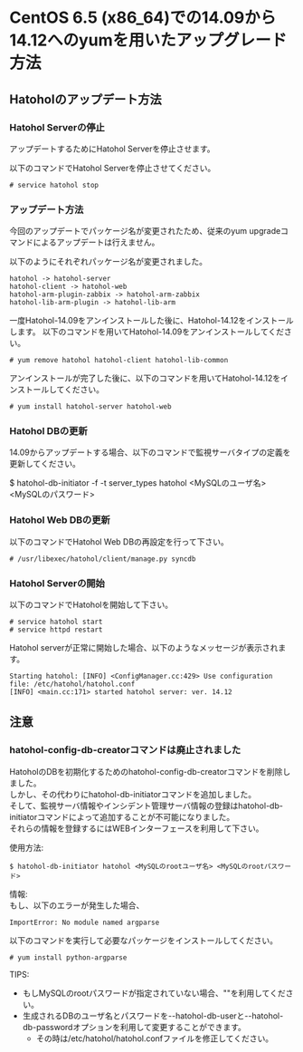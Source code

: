 CentOS 6.5 (x86_64)での14.09から14.12へのyumを用いたアップグレード方法
=====================================================================

Hatoholのアップデート方法
-------------------------------
### Hatohol Serverの停止
アップデートするためにHatohol Serverを停止させます。

以下のコマンドでHatohol Serverを停止させてください。

    # service hatohol stop

### アップデート方法
今回のアップデートでパッケージ名が変更されたため、従来のyum upgradeコマンドによるアップデートは行えません。

以下のようにそれぞれパッケージ名が変更されました。

    hatohol -> hatohol-server
    hatohol-client -> hatohol-web
    hatohol-arm-plugin-zabbix -> hatohol-arm-zabbix
    hatohol-lib-arm-plugin -> hatohol-lib-arm

一度Hatohol-14.09をアンインストールした後に、Hatohol-14.12をインストールします。
以下のコマンドを用いてHatohol-14.09をアンインストールしてください。

    # yum remove hatohol hatohol-client hatohol-lib-common

アンインストールが完了した後に、以下のコマンドを用いてHatohol-14.12をインストールしてください。

    # yum install hatohol-server hatohol-web

### Hatohol DBの更新
14.09からアップデートする場合、以下のコマンドで監視サーバタイプの定義を更新してください。

   $ hatohol-db-initiator -f -t server_types hatohol <MySQLのユーザ名> <MySQLのパスワード>

### Hatohol Web DBの更新
以下のコマンドでHatohol Web DBの再設定を行って下さい。

    # /usr/libexec/hatohol/client/manage.py syncdb

### Hatohol Serverの開始
以下のコマンドでHatoholを開始して下さい。

    # service hatohol start
    # service httpd restart

Hatohol serverが正常に開始した場合、以下のようなメッセージが表示されます。

    Starting hatohol: [INFO] <ConfigManager.cc:429> Use configuration file: /etc/hatohol/hatohol.conf
    [INFO] <main.cc:171> started hatohol server: ver. 14.12

注意
---
### hatohol-config-db-creatorコマンドは廃止されました
HatoholのDBを初期化するためのhatohol-config-db-creatorコマンドを削除しました。  
しかし、その代わりにhatohol-db-initiatorコマンドを追加しました。  
そして、監視サーバ情報やインシデント管理サーバ情報の登録はhatohol-db-initiatorコマンドによって追加することが不可能になりました。  
それらの情報を登録するにはWEBインターフェースを利用して下さい。

使用方法:

    $ hatohol-db-initiator hatohol <MySQLのrootユーザ名> <MySQLのrootパスワード>

情報:  
もし、以下のエラーが発生した場合、

    ImportError: No module named argparse

以下のコマンドを実行して必要なパッケージをインストールしてください。

    # yum install python-argparse

TIPS:

- もしMySQLのrootパスワードが指定されていない場合、""を利用してください。
- 生成されるDBのユーザ名とパスワードを--hatohol-db-userと--hatohol-db-passwordオプションを利用して変更することができます。
    - その時は/etc/hatohol/hatohol.confファイルを修正してください。

